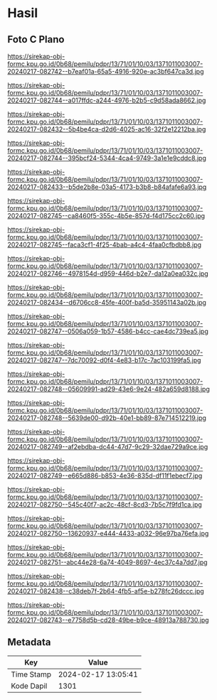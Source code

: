 # Hasil

## Foto C Plano

https://sirekap-obj-formc.kpu.go.id/0b68/pemilu/pdpr/13/71/01/10/03/1371011003007-20240217-082742--b7eaf01a-65a5-4916-920e-ac3bf647ca3d.jpg

https://sirekap-obj-formc.kpu.go.id/0b68/pemilu/pdpr/13/71/01/10/03/1371011003007-20240217-082744--a017ffdc-a244-4976-b2b5-c9d58ada8662.jpg

https://sirekap-obj-formc.kpu.go.id/0b68/pemilu/pdpr/13/71/01/10/03/1371011003007-20240217-082432--5b4be4ca-d2d6-4025-ac16-32f2e12212ba.jpg

https://sirekap-obj-formc.kpu.go.id/0b68/pemilu/pdpr/13/71/01/10/03/1371011003007-20240217-082744--395bcf24-5344-4ca4-9749-3a1e1e9cddc8.jpg

https://sirekap-obj-formc.kpu.go.id/0b68/pemilu/pdpr/13/71/01/10/03/1371011003007-20240217-082433--b5de2b8e-03a5-4173-b3b8-b84afafe6a93.jpg

https://sirekap-obj-formc.kpu.go.id/0b68/pemilu/pdpr/13/71/01/10/03/1371011003007-20240217-082745--ca8460f5-355c-4b5e-857d-f4d175cc2c60.jpg

https://sirekap-obj-formc.kpu.go.id/0b68/pemilu/pdpr/13/71/01/10/03/1371011003007-20240217-082745--faca3cf1-4f25-4bab-a4c4-4faa0cfbdbb8.jpg

https://sirekap-obj-formc.kpu.go.id/0b68/pemilu/pdpr/13/71/01/10/03/1371011003007-20240217-082746--4978154d-d959-446d-b2e7-da12a0ea032c.jpg

https://sirekap-obj-formc.kpu.go.id/0b68/pemilu/pdpr/13/71/01/10/03/1371011003007-20240217-082434--d6706cc8-45fe-400f-ba5d-35951143a02b.jpg

https://sirekap-obj-formc.kpu.go.id/0b68/pemilu/pdpr/13/71/01/10/03/1371011003007-20240217-082747--0506a059-1b57-4586-b4cc-cae4dc739ea5.jpg

https://sirekap-obj-formc.kpu.go.id/0b68/pemilu/pdpr/13/71/01/10/03/1371011003007-20240217-082747--7dc70092-d0f4-4e83-b17c-7ac103199fa5.jpg

https://sirekap-obj-formc.kpu.go.id/0b68/pemilu/pdpr/13/71/01/10/03/1371011003007-20240217-082748--05609991-ad29-43e6-9e24-482a659d8188.jpg

https://sirekap-obj-formc.kpu.go.id/0b68/pemilu/pdpr/13/71/01/10/03/1371011003007-20240217-082748--5639de00-d92b-40e1-bb89-87e714512219.jpg

https://sirekap-obj-formc.kpu.go.id/0b68/pemilu/pdpr/13/71/01/10/03/1371011003007-20240217-082749--af2ebdba-dc44-47d7-9c29-32dae729a9ce.jpg

https://sirekap-obj-formc.kpu.go.id/0b68/pemilu/pdpr/13/71/01/10/03/1371011003007-20240217-082749--e665d886-b853-4e36-835d-df11f1ebecf7.jpg

https://sirekap-obj-formc.kpu.go.id/0b68/pemilu/pdpr/13/71/01/10/03/1371011003007-20240217-082750--545c40f7-ac2c-48cf-8cd3-7b5c7f9fd1ca.jpg

https://sirekap-obj-formc.kpu.go.id/0b68/pemilu/pdpr/13/71/01/10/03/1371011003007-20240217-082750--13620937-e444-4433-a032-96e97ba76efa.jpg

https://sirekap-obj-formc.kpu.go.id/0b68/pemilu/pdpr/13/71/01/10/03/1371011003007-20240217-082751--abc44e28-6a74-4049-8697-4ec37c4a7dd7.jpg

https://sirekap-obj-formc.kpu.go.id/0b68/pemilu/pdpr/13/71/01/10/03/1371011003007-20240217-082438--c38deb7f-2b64-4fb5-af5e-b278fc26dccc.jpg

https://sirekap-obj-formc.kpu.go.id/0b68/pemilu/pdpr/13/71/01/10/03/1371011003007-20240217-082743--e7758d5b-cd28-49be-b9ce-48913a788730.jpg


## Metadata

| Key        | Value               |
| ---------- | ------------------- |
| Time Stamp | 2024-02-17 13:05:41 |
| Kode Dapil | 1301                |



